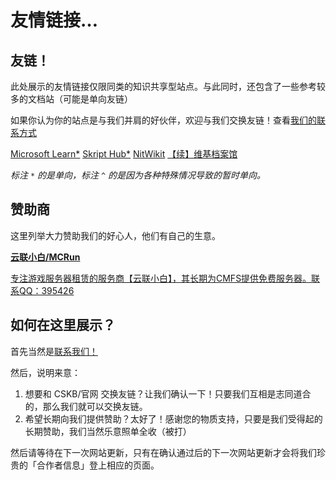 # 友情链接…

## 友链！

此处展示的友情链接仅限同类的知识共享型站点。与此同时，还包含了一些参考较多的文档站（可能是单向友链）

如果你认为你的站点是与我们并肩的好伙伴，欢迎与我们交换友链！查看[我们的联系方式](/zhCN/guide/contact)

<div class="exlinks" style="margin-top: .8rem;">
    <a class="bitter exlink" target="_blank" href="https://learn.microsoft.com/" title="微软官方文档">Microsoft Learn*</a>
    <a class="bitter exlink" target="_blank" href="https://skripthub.net/" title="第三方Skript文档">Skript Hub*</a>
    <a class="bitter exlink" target="_blank" href="https://nitwikit.8aka.org" title="笨蛋 MC 开服教程">NitWikit</a>
    <a class="bitter exlink" target="_blank" href="https://snowcutieowo.github.io/" title="SnowCutie 插件文档翻译合集 《Continue》">【续】维基档案馆</a>
</div>


*标注 `*` 的是单向，标注 `^` 的是因为各种特殊情况导致的暂时单向。*

## 赞助商

这里列举大力赞助我们的好心人，他们有自己的生意。

<div class="exlinks two-one" style="margin-top: .8rem;">
    <a class="bitter exlink card-like" target="_blank" href="https://www.mcmc.run/" title="云联小白">
        <b>云联小白/MCRun</b>
        <p class="smaller">专注游戏服务器租赁的服务商【云联小白】，其长期为CMFS提供免费服务器。联系QQ：395426</p>
    </a>
</div>

## 如何在这里展示？

首先当然是[联系我们！](/zhCN/guide/contact.html)

然后，说明来意：

1)  想要和 CSKB/官网 交换友链？让我们确认一下！只要我们互相是志同道合的，那么我们就可以交换友链。
2)  希望长期向我们提供赞助？太好了！感谢您的物质支持，只要是我们受得起的长期赞助，我们当然乐意照单全收（被打）

然后请等待在下一次网站更新，只有在确认通过后的下一次网站更新才会将我们珍贵的「合作者信息」登上相应的页面。
